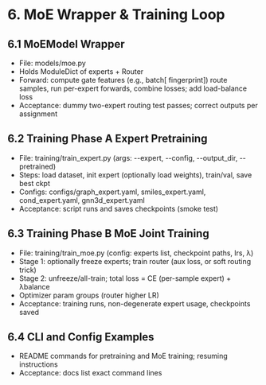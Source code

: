 ﻿# 6. MoE Wrapper & Training Loop

## 6.1 MoEModel Wrapper
- File: models/moe.py
- Holds ModuleDict of experts + Router
- Forward: compute gate features (e.g., batch[ fingerprint]) route samples, run per-expert forwards, combine losses; add load-balance loss
- Acceptance: dummy two-expert routing test passes; correct outputs per assignment

## 6.2 Training Phase A  Expert Pretraining
- File: training/train_expert.py (args: --expert, --config, --output_dir, --pretrained)
- Steps: load dataset, init expert (optionally load weights), train/val, save best ckpt
- Configs: configs/graph_expert.yaml, smiles_expert.yaml, cond_expert.yaml, gnn3d_expert.yaml
- Acceptance: script runs and saves checkpoints (smoke test)

## 6.3 Training Phase B  MoE Joint Training
- File: training/train_moe.py (config: experts list, checkpoint paths, lrs, λ)
- Stage 1: optionally freeze experts; train router (aux loss, or soft routing trick)
- Stage 2: unfreeze/all-train; total loss = CE (per-sample expert) + λbalance
- Optimizer param groups (router higher LR)
- Acceptance: training runs, non-degenerate expert usage, checkpoints saved

## 6.4 CLI and Config Examples
- README commands for pretraining and MoE training; resuming instructions
- Acceptance: docs list exact command lines
